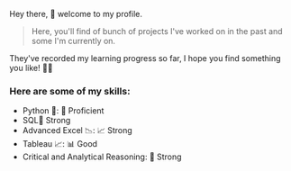 Hey there, 👋 welcome to my profile. 

> Here, you'll find of bunch of projects I've worked on in the past and some I'm currently on.

They've recorded my learning progress so far, I hope you find something you like! 🚀🚀

### Here are some of my skills:

- Python 🐍: :muscle: Proficient
- SQL:floppy_disk: Strong
- Advanced Excel 📉: :chart_with_upwards_trend: Strong
- Tableau 📈: :bar_chart: Good
- Critical and Analytical Reasoning: :brain: Strong

<!---
UChisom/UChisom is a ✨ special ✨ repository because its `README.md` (this file) appears on your GitHub profile.
You can click the Preview link to take a look at your changes.
--->
